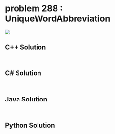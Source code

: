 
# problem 288 : UniqueWordAbbreviation

<img src="https://github.com/Peefy/PeefyLeetCode/blob/master/doc/201-300/288.UniqueWordAbbreviation/problem.png"/>

## C++ Solution

```c++



```

## C# Solution

```csharp



```

## Java Solution

```java



```

## Python Solution

```python

     

```




